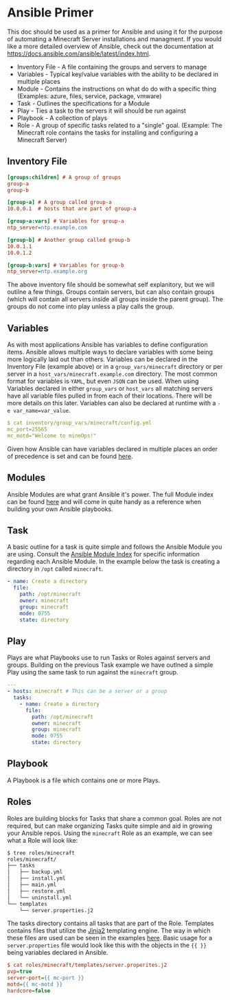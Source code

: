 # Ansible Primer

This doc should be used as a primer for Ansible and using it for the purpose of automating a Minecraft Server installations and managment. If you would like a more detailed overview of Ansible, check out the documentation at https://docs.ansible.com/ansible/latest/index.html.

* Inventory File - A file containing the groups and servers to manage
* Variables - Typical key/value variables with the ability to be declared in multiple places
* Module - Contains the instructions on what do do with a specific thing (Examples: azure, files, service, package, vmware)
* Task - Outlines the specifications for a Module
* Play - Ties a task to the servers it will should be run against
* Playbook - A collection of plays
* Role - A group of specific tasks related to a "single" goal. (Example: The Minecraft role contains the tasks for installing and configuring a Minecraft Server)

## Inventory File

```ini
[groups:children] # A group of groups
group-a
group-b

[group-a] # A group called group-a
10.0.0.1  # hosts that are part of group-a

[group-a:vars] # Variables for group-a
ntp_server=ntp.example.com

[group-b] # Another group called group-b
10.0.1.1
10.0.1.2

[group-b:vars] # Variables for group-b
ntp_server=ntp.example.org
```

The above inventory file should be somewhat self explanitory, but we will outilne a few things. Groups contain servers, but can also contain groups (which will contain all servers inside all groups inside the parent group). The groups do not come into play unless a play calls the group.

## Variables

As with most applications Ansible has variables to define configuration items. Ansible allows multiple ways to declare variables with some being more logically laid out than others. Variables can be declared in the Inventory File (example above) or in a `group_vars/minecraft` directory or per server in a `host_vars/minecraft.example.com` directory. The most common format for variables is `YAML`, but even `JSON` can be used. When using Variables declared in either `group_vars` or `host_vars` all matching servers have all variable files pulled in from each of their locations. There will be more details on this later. Variables can also be declared at runtime with a `-e var_name=var_value`.

```yaml
$ cat inventory/group_vars/minecraft/config.yml
mc_port=25565
mc_motd="Welcome to mineOps!"
```

Given how Ansible can have variables declared in multiple places an order of precedence is set and can be found [here](https://docs.ansible.com/ansible/latest/user_guide/playbooks_variables.html#understanding-variable-precedence).

## Modules

Ansible Modules are what grant Ansible it's power. The full Module index can be found [here](https://docs.ansible.com/ansible/2.9/modules/modules_by_category.html) and will come in quite handy as a reference when building your own Ansible playbooks.

## Task

A basic outline for a task is quite simple and follows the Ansible Module you are using. Consult the [Ansible Module Index](https://docs.ansible.com/ansible/2.9/modules/modules_by_category.html) for specific information regarding each Ansible Module. In the example below the task is creating a directory in `/opt` called `minecraft`.

```yaml
- name: Create a directory
  file:
    path: /opt/minecraft
    owner: minecraft
    group: minecraft
    mode: 0755
    state: directory
```

## Play

Plays are what Playbooks use to run Tasks or Roles against servers and groups. Building on the previous Task example we have outlned a simple Play using the same task to run against the `minecraft` group.

```yaml
---
- hosts: minecraft # This can be a server or a group
  tasks:
    - name: Create a directory
      file:
        path: /opt/minecraft
        owner: minecraft
        group: minecraft
        mode: 0755
        state: directory
```

## Playbook

A Playbook is a file which contains one or more Plays. 

## Roles

Roles are building blocks for Tasks that share a common goal. Roles are not required, but can make organizing Tasks quite simple and aid in growing your Ansible repos. Using the `minecraft` Role as an example, we can see what a Role will look like:

```sh
$ tree roles/minecraft
roles/minecraft/
├── tasks
│   ├── backup.yml
│   ├── install.yml
│   ├── main.yml
│   ├── restore.yml
│   └── uninstall.yml
└── templates
    └── server.properties.j2
```

The tasks directory contains all tasks that are part of the Role. Templates contains files that utilize the [Jinja2](https://jinja2docs.readthedocs.io/en/stable/) templating engine. The way in which these files are used can be seen in the examples [here](https://jinja.palletsprojects.com/en/3.0.x/templates/). Basic usage for a `server.properties` file would look like this with the objects in the `{{ }}` being variables declared in Ansible.

```ini
$ cat roles/minecraft/templates/server.properites.j2
pvp=true
server-port={{ mc-port }}
motd={{ mc-motd }}
hardcore=false
```


